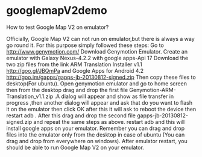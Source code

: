 googlemapV2demo
===============
How to test Google Map V2 on emulator?

Officially, Google Map V2 can not run on emulator,but there is always a way go round it.
 For this purpose simply followed these steps:
Go to http://www.genymotion.com/ Download Genymotion Emulator.
Create an emulator with Galaxy Nexus-4.2.2 with google apps-Api 17 
Download the two zip files from the link ARM Translation Installer v1.1 http://goo.gl/JBQmPa and Google Apps for Android 4.2 http://goo.im/gapps/gapps-jb-20130812-signed.zip
Then copy these files to desktop(For ubuntu).
Open genymotion emulator and go to home screen then from the desktop drag and drop the first file Genymotion-ARM-Translation_v1.1.zip .A dialog will appear and show as file transfer in progress ,then another dialog will appear and ask that do you want to flash it on the emulator then click OK after this it will ask to reboot the device then restart adb .
After this drag and drop the second file gapps-jb-20130812-signed.zip and repeat the same steps as above. restart adb and this will install google apps on your emulator.
Remember you can drag and drop files into the emulator only from the desktop in case of ubuntu (You can drag and drop from everywhere on windows). After emulator restart, you should be able to run Google Map V2 on your emulator.
